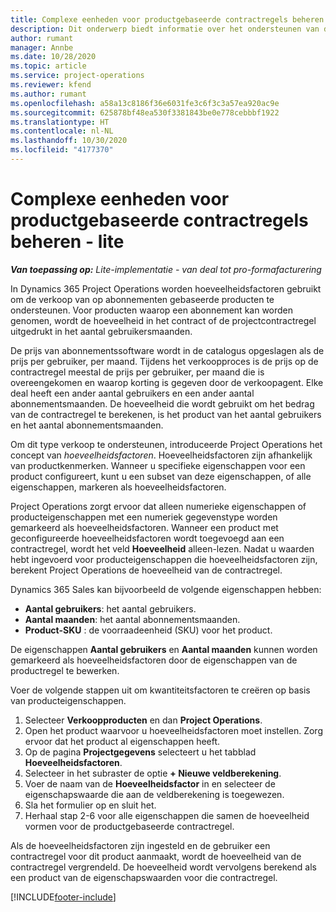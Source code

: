 ```yaml
---
title: Complexe eenheden voor productgebaseerde contractregels beheren - lite
description: Dit onderwerp biedt informatie over het ondersteunen van de verkoop van op abonnementen gebaseerde producten.
author: rumant
manager: Annbe
ms.date: 10/28/2020
ms.topic: article
ms.service: project-operations
ms.reviewer: kfend
ms.author: rumant
ms.openlocfilehash: a58a13c8186f36e6031fe3c6f3c3a57ea920ac9e
ms.sourcegitcommit: 625878bf48ea530f3381843be0e778cebbbf1922
ms.translationtype: HT
ms.contentlocale: nl-NL
ms.lasthandoff: 10/30/2020
ms.locfileid: "4177370"
---
```

# <a name="manage-complex-units-for-product-based-contract-lines---lite"></a>Complexe eenheden voor productgebaseerde contractregels beheren - lite

_**Van toepassing op:** Lite-implementatie - van deal tot pro-formafacturering_

In Dynamics 365 Project Operations worden hoeveelheidsfactoren gebruikt om de verkoop van op abonnementen gebaseerde producten te ondersteunen. Voor producten waarop een abonnement kan worden genomen, wordt de hoeveelheid in het contract of de projectcontractregel uitgedrukt in het aantal gebruikersmaanden.

De prijs van abonnementssoftware wordt in de catalogus opgeslagen als de prijs per gebruiker, per maand. Tijdens het verkoopproces is de prijs op de contractregel meestal de prijs per gebruiker, per maand die is overeengekomen en waarop korting is gegeven door de verkoopagent. Elke deal heeft een ander aantal gebruikers en een ander aantal abonnementsmaanden. De hoeveelheid die wordt gebruikt om het bedrag van de contractregel te berekenen, is het product van het aantal gebruikers en het aantal abonnementsmaanden.

Om dit type verkoop te ondersteunen, introduceerde Project Operations het concept van *hoeveelheidsfactoren*. Hoeveelheidsfactoren zijn afhankelijk van productkenmerken. Wanneer u specifieke eigenschappen voor een product configureert, kunt u een subset van deze eigenschappen, of alle eigenschappen, markeren als hoeveelheidsfactoren.

Project Operations zorgt ervoor dat alleen numerieke eigenschappen of producteigenschappen met een numeriek gegevenstype worden gemarkeerd als hoeveelheidsfactoren. Wanneer een product met geconfigureerde hoeveelheidsfactoren wordt toegevoegd aan een contractregel, wordt het veld **Hoeveelheid** alleen-lezen. Nadat u waarden hebt ingevoerd voor producteigenschappen die hoeveelheidsfactoren zijn, berekent Project Operations de hoeveelheid van de contractregel.

Dynamics 365 Sales kan bijvoorbeeld de volgende eigenschappen hebben:

- **Aantal gebruikers**: het aantal gebruikers.
- **Aantal maanden**: het aantal abonnementsmaanden.
- **Product-SKU** : de voorraadeenheid (SKU) voor het product.

De eigenschappen **Aantal gebruikers** en **Aantal maanden** kunnen worden gemarkeerd als hoeveelheidsfactoren door de eigenschappen van de productregel te bewerken.

Voer de volgende stappen uit om kwantiteitsfactoren te creëren op basis van producteigenschappen.

1. Selecteer **Verkoopproducten** en dan **Project Operations**.
2. Open het product waarvoor u hoeveelheidsfactoren moet instellen. Zorg ervoor dat het product al eigenschappen heeft.
3. Op de pagina **Projectgegevens** selecteert u het tabblad **Hoeveelheidsfactoren**.
4. Selecteer in het subraster de optie **+ Nieuwe veldberekening**.
5. Voer de naam van de **Hoeveelheidsfactor** in en selecteer de eigenschapswaarde die aan de veldberekening is toegewezen.
6. Sla het formulier op en sluit het.
7. Herhaal stap 2-6 voor alle eigenschappen die samen de hoeveelheid vormen voor de productgebaseerde contractregel.

Als de hoeveelheidsfactoren zijn ingesteld en de gebruiker een contractregel voor dit product aanmaakt, wordt de hoeveelheid van de contractregel vergrendeld. De hoeveelheid wordt vervolgens berekend als een product van de eigenschapswaarden voor die contractregel.


[!INCLUDE[footer-include](../../includes/footer-banner.md)]